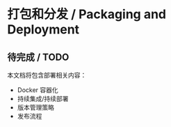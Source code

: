 # 打包和分发 / Packaging and Deployment

## 待完成 / TODO

本文档将包含部署相关内容：
- Docker 容器化
- 持续集成/持续部署
- 版本管理策略
- 发布流程 